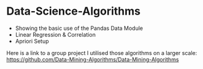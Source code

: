 # Data-Science-Algorithms
- Showing the basic use of the Pandas Data Module
- Linear Regression & Correlation
- Apriori Setup

Here is a link to a group project I utilised those algorithms on a larger scale: 
https://github.com/Data-Mining-Algorithms/Data-Mining-Algorithms
